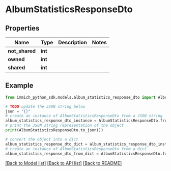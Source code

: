 # AlbumStatisticsResponseDto


## Properties

Name | Type | Description | Notes
------------ | ------------- | ------------- | -------------
**not_shared** | **int** |  | 
**owned** | **int** |  | 
**shared** | **int** |  | 

## Example

```python
from immich_python_sdk.models.album_statistics_response_dto import AlbumStatisticsResponseDto

# TODO update the JSON string below
json = "{}"
# create an instance of AlbumStatisticsResponseDto from a JSON string
album_statistics_response_dto_instance = AlbumStatisticsResponseDto.from_json(json)
# print the JSON string representation of the object
print(AlbumStatisticsResponseDto.to_json())

# convert the object into a dict
album_statistics_response_dto_dict = album_statistics_response_dto_instance.to_dict()
# create an instance of AlbumStatisticsResponseDto from a dict
album_statistics_response_dto_from_dict = AlbumStatisticsResponseDto.from_dict(album_statistics_response_dto_dict)
```
[[Back to Model list]](../README.md#documentation-for-models) [[Back to API list]](../README.md#documentation-for-api-endpoints) [[Back to README]](../README.md)


